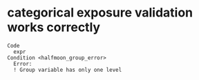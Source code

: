 # categorical exposure validation works correctly

    Code
      expr
    Condition <halfmoon_group_error>
      Error:
      ! Group variable has only one level

